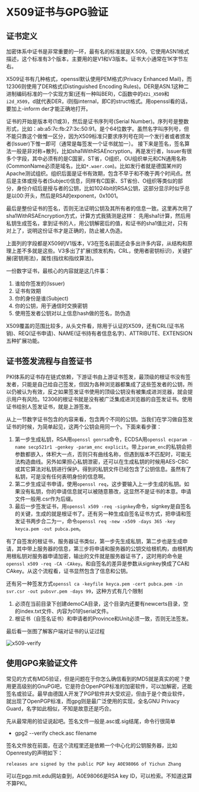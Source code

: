 # X509证书与GPG验证

证书定义
--
加密体系中证书是非常重要的一环，最有名的标准就是X.509。它使用ASN1格式描述，这个标准有3个版本，主要用的是V1和V3版本。证书大小通常在1K字节左右。

X509证书有几种格式，openssl默认使用PEM格式(Privacy Enhanced Mail)，而12306则使用了DER格式(Distinguished Encoding Rules)。DER是ASN.1这种二进制编码标准的一个实现方案(还有一种叫BER)，C函数中的`d2i_X509`和`i2d_X509`，d就代表DER，i则指internal，即C的struct格式。用openssl看的话，要加上-inform der才能正确地打开。

证书的开始是版本号(1或3)，然后是证书序列号(Serial Number)。序列号是整数形式，比如：ab:a5:7c:fb:27:3c:50:91。是个64位数字。虽然名字叫序列号，但不能只靠这个做惟一区分，因为X509标准只要求序列号在同一个发行者或者颁发者(Issuer)下惟一即可（通常是每签发一个证书就加一）。
接下来是签名，签名算法一般是非对称+散列，比如sha1WithRSAEncryption。再是发行者，Issuer有很多个字段，其中必须有的是C国家，ST省，O组织，OU组织单元和CN通用名称(CommonName必须是域名，比如`*.waer.com`)。比如发行者就是德国某州的Apache测试组织。组织后面是证书有效期，包含不早于和不晚于两个时间点。然后是主体或授与者(Subject)信息，同样有C国家、ST省份、O组织等类似的部分，身份介绍后是授与者的公钥，比如1024bit的RSA公钥，这部分显示时似乎总是以00:开头，然后是RSA的exponent，0x1001。

最后是整份证书的签名，否则无法证明公钥及其所有者的信息一致。这里再次用了sha1WithRSAEncryption方式，计算方式我猜测是这样：
先用sha1计算，然后用私钥生成签名，拿到证书的人，用公钥解密后的值，和证书的sha1值比对，只有对上了，说明这份证书才是正确的，防止被人伪造。

上面列的字段都是X509的V1版本，V3在签名前面还会多出许多内容，从结构和原理上差不多就是这些。V3多出了扩展(颁发机构，CRL，使用者密钥标识)，关键扩展(密钥用法)，属性(指纹和指纹算法)。

一份数字证书，最核心的内容就是这几件事：

1. 谁给你签发的(Issuer)
2. 证书有效期
3. 你的身份是谁(Subject)
4. 你的公钥，用于通信时交换密钥
5. 使用签发者公钥对以上信息hash做的签名，防伪造

X509覆盖的范围比较多，从头文件看，除用于认证的X509，还有CRL(证书吊销)、REQ(证书申请)、NAME(证书持有者信息名字)、ATTRIBUTE、EXTENSION五种扩展功能。

证书签发流程与自签证书
--
PKI体系的证书存在链式依赖，下游证书由上游证书签发，最顶级的根证书没有签发者，只能是自己给自己签发，但因为各种浏览器都集成了这些签发者的公钥，所以仍被认为有效，反之如果签发证书使用的顶级公钥没有被集成进浏览器，就会提示用户有风险。12306的根证书就是没有被广泛集成进浏览器的自签发证书。使用证书给别人签发证书，就是上游签发。

从上一节数字证书包含的内容来看，包含两个不同的公钥。当我们在学习做自签发证书的时候，为简单起见，这两个公钥会用同一个。下面来看步骤：

1. 第一步生成私钥，RSA用`openssl genrsa`命令，ECDSA用`openssl ecparam -name secp521r1 -genkey -param_enc explicit`。带上`param_enc`的私钥会把参数都嵌入，体积大一点，否则只有曲线名称，但遇到版本不匹配时，可能无法构造曲线。另外如果担心私钥泄密，还可以在生成私钥的时候用AES-CBC或其它算法对私钥进行保护。得到的私钥文件已经包含了公钥信息。虽然有了私钥，可是没有任何表明身份的信息啊。
2. 第二步生成证书申请，使用`openssl req`，这步要输入上一步生成的私钥。如果没有私钥，你的申请信息就可以被随意篡改，这显然不是证书的本意。申请文件一般用.csr作为后缀。
3. 最后一步签发证书，用`openssl x509 -req -signkey`命令，signkey是自签名的关键，生成的就是根证书了。还有另一种生成自签名证书方式，把申请和签发证书两步合二为一，命令`openssl req -new -x509 -days 365 -key keyca.pem -out pubca.pem`。

有了自签发的根证书，服务器证书类似，第一步先生成私钥，第二步也是生成申请，其中带上服务器的信息，第三步将申请和服务器的公钥交给根机构，由根机构用根私钥对服务器申请加密，输出的文件就是服务器证书了，这时用的命令是`openssl x509 -req -CA -CAkey`。和自签名的差异是参数从signkey换成了CA和CAkey。从这个流程看，证书显然包含了信息和公钥。

还有另一种签发方式`openssl ca -keyfile keyca.pem -cert pubca.pem -in svr.csr -out pubsvr.pem -days 99`，这种方式有几个限制

1. 必须在当前目录下创建demoCA目录，这个目录内还要有newcerts目录，空的index.txt文件、内容为01的serial文件。
2. 根证书（自签名证书）和申请者的Province和Unit必须一致，否则无法签发。

最后看一张图了解客户端对证书的认证过程

![x509-verify](/img/x509-verify.png)

使用GPG来验证文件
--
常见的方式有MD5验证，但是问题在于你怎么确信看到的MD5就是真实的呢？使用更高级别的GnuPG吧，它是符合OpenPGP标准的加密软件，可以加解密，还能签名或验证。最早由德国人开发了PGP软件并大受欢迎，但由于是个商业软件，就出现了OpenPGP标准，而gpg则是最广泛使用的实现，全名GNU Privacy Guard，名字如此相似，不知是故意还是巧合。

先从最常用的验证说起吧。签名文件一般是.asc或.sig结尾，命令行很简单

* gpg2 --verify check.asc filename

签名文件放在前面，在这个流程里还是依赖一个中心化的公钥服务器，比如Openresty的声明如下：

    releases are signed by the public PGP key A0E98066 of Yichun Zhang

可以在pgp.mit.edu网站查到，A0E98066是RSA key ID，可以检索。不知道这算不算PKI。